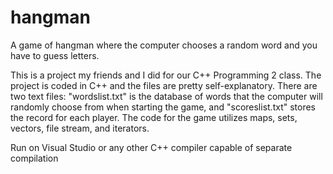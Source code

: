 # hangman
A game of hangman where the computer chooses a random word and you have to guess letters.

This is a project my friends and I did for our C++ Programming 2 class. The project is coded in C++ and the files are pretty self-explanatory. There are two
text files: "wordslist.txt" is the database of words that the computer will randomly choose from when starting the game, and "scoreslist.txt" stores the record
for each player. The code for the game utilizes maps, sets, vectors, file stream, and iterators.

Run on Visual Studio or any other C++ compiler capable of separate compilation

